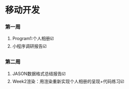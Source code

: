 # 移动开发
### 第一周
1. Program1:个人相册☑️
2. 小程序调研报告☑️

### 第二周
1. JASON数据格式总结报告☑️
2. Week2渲染：用渲染重新实现个人相册的呈现+代码练习☑️
